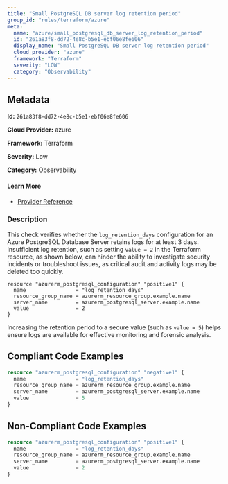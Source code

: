 ```yaml
---
title: "Small PostgreSQL DB server log retention period"
group_id: "rules/terraform/azure"
meta:
  name: "azure/small_postgresql_db_server_log_retention_period"
  id: "261a83f8-dd72-4e8c-b5e1-ebf06e8fe606"
  display_name: "Small PostgreSQL DB server log retention period"
  cloud_provider: "azure"
  framework: "Terraform"
  severity: "LOW"
  category: "Observability"
---
```

## Metadata

**Id:** `261a83f8-dd72-4e8c-b5e1-ebf06e8fe606`

**Cloud Provider:** azure

**Framework:** Terraform

**Severity:** Low

**Category:** Observability

#### Learn More

 - [Provider Reference](https://registry.terraform.io/providers/hashicorp/azurerm/latest/docs/resources/postgresql_configuration)

### Description

 This check verifies whether the `log_retention_days` configuration for an Azure PostgreSQL Database Server retains logs for at least 3 days. Insufficient log retention, such as setting `value = 2` in the Terraform resource, as shown below, can hinder the ability to investigate security incidents or troubleshoot issues, as critical audit and activity logs may be deleted too quickly.

```
resource "azurerm_postgresql_configuration" "positive1" {
  name                = "log_retention_days"
  resource_group_name = azurerm_resource_group.example.name
  server_name         = azurerm_postgresql_server.example.name
  value               = 2
}
```

Increasing the retention period to a secure value (such as `value = 5`) helps ensure logs are available for effective monitoring and forensic analysis.


## Compliant Code Examples
```tf
resource "azurerm_postgresql_configuration" "negative1" {
  name                = "log_retention_days"
  resource_group_name = azurerm_resource_group.example.name
  server_name         = azurerm_postgresql_server.example.name
  value               = 5
}
```
## Non-Compliant Code Examples
```tf
resource "azurerm_postgresql_configuration" "positive1" {
  name                = "log_retention_days"
  resource_group_name = azurerm_resource_group.example.name
  server_name         = azurerm_postgresql_server.example.name
  value               = 2
}
```